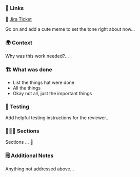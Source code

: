 ### 🔗   Links
🎫 [Jira Ticket](https://offerzen.atlassian.net/jira/software/projects/complete-link)

Go on and add a cute meme to set the tone right about now...

### 🌍   Context
Why was this work needed?...

### 🏗️   What was done
- List the things hat were done
- All the things
- Okay not all, just the important things

### 🧪   Testing
Add helpful testing instructions for the reviewer...

### 👨🏽‍💻  Sections
Sections ... 🤔

### 🗒️   Additional Notes
Anything not addressed above...